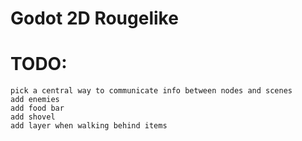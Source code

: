# Godot 2D Rougelike

# TODO:
	pick a central way to communicate info between nodes and scenes
	add enemies
	add food bar
	add shovel
	add layer when walking behind items
